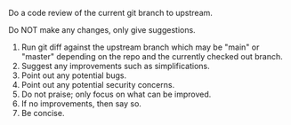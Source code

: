 Do a code review of the current git branch to upstream.

Do NOT make any changes, only give suggestions.

1. Run git diff against the upstream branch which may be "main" or "master" depending on the repo and the currently checked out branch.
2. Suggest any improvements such as simplifications.
3. Point out any potential bugs.
4. Point out any potential security concerns.
5. Do not praise; only focus on what can be improved.
6. If no improvements, then say so.
7. Be concise.
